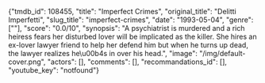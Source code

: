 {"tmdb_id": 108455, "title": "Imperfect Crimes", "original_title": "Delitti Imperfetti", "slug_title": "imperfect-crimes", "date": "1993-05-04", "genre": [""], "score": "0.0/10", "synopsis": "A psychiatrist is murdered and a rich heiress fears her disturbed lover will be implicated as the killer. She hires an ex-lover lawyer friend to help her defend him but when he turns up dead, the lawyer realizes he\u00b4s in over his head.", "image": "/img/default-cover.png", "actors": [], "comments": [], "recommandations_id": [], "youtube_key": "notfound"}